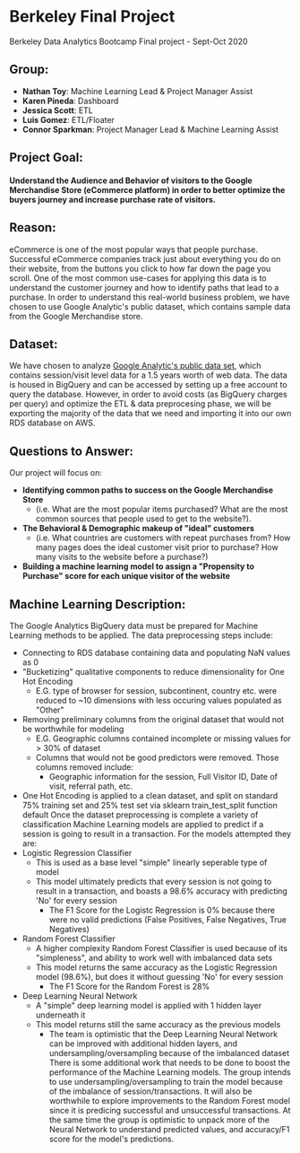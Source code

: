 # Berkeley Final Project
Berkeley Data Analytics Bootcamp Final project - Sept-Oct 2020

## Group:
- **Nathan Toy**: Machine Learning Lead & Project Manager Assist
- **Karen Pineda**: Dashboard
- **Jessica Scott**: ETL
- **Luis Gomez**: ETL/Floater
- **Connor Sparkman**: Project Manager Lead & Machine Learning Assist

## Project Goal:
 #### Understand the Audience and Behavior of visitors to the Google Merchandise Store (eCommerce platform) in order to better optimize the buyers journey and increase purchase rate of visitors.

## Reason:
eCommerce is one of the most popular ways that people purchase. Successful eCommerce companies track just about everything you do on their website, from the buttons you click to how far down the page you scroll. One of the most common use-cases for applying this data is to understand the customer journey and how to identify paths that lead to a purchase. 
In order to understand this real-world business problem, we have chosen to use Google Analytic's public dataset, which contains sample data from the Google Merchandise store.

## Dataset:
We have chosen to analyze [Google Analytic's public data set](https://support.google.com/analytics/answer/7586738?hl=en), which contains session/visit level data for a 1.5 years worth of web data. The data is housed in BigQuery and can be accessed by setting up a free account to query the database.
However, in order to avoid costs (as BigQuery charges per query) and optimize the ETL & data preprocesing phase, we will be exporting the majority of the data that we need and importing it into our own RDS database on AWS.

## Questions to Answer:
Our project will focus on:
- **Identifying common paths to success on the Google Merchandise Store**
  - (i.e. What are the most popular items purchased? What are the most common sources that people used to get to the website?). 
- **The Behavioral & Demographic makeup of "ideal" customers**
  - (i.e. What countries are customers with repeat purchases from? How many pages does the ideal customer visit prior to purchase? How many visits to the website before a purchase?)
- **Building a machine learning model to assign a "Propensity to Purchase" score for each unique visitor of the website**

## Machine Learning Description:
The Google Analytics BigQuery data must be prepared for Machine Learning methods to be applied. The data preprocessing steps include:
 - Connecting to RDS database containing data and populating NaN values as 0
 - "Bucketizing" qualitative components to reduce dimensionality for One Hot Encoding
   - E.G. type of browser for session, subcontinent, country etc. were reduced to ~10 dimensions with less occuring values populated as "Other"
 - Removing preliminary columns from the original dataset that would not be worthwhile for modeling
   - E.G. Geographic columns contained incomplete or missing values for > 30% of dataset 
   - Columns that would not be good predictors were removed. Those columns removed include:
     - Geographic information for the session, Full Visitor ID, Date of visit, referral path, etc.  
 - One Hot Encoding is applied to a clean dataset, and split on standard 75% training set and 25% test set via sklearn train_test_split function default
Once the dataset preprocessing is complete a variety of classification Machine Learning models are applied to predict if a session is going to result in a transaction. For the models attempted they are:
 - Logistic Regression Classifier
   - This is used as a base level "simple" linearly seperable type of model
   - This model ultimately predicts that every session is not going to result in a transaction, and boasts a 98.6% accuracy with predicting 'No' for every session
     - The F1 Score for the Logistc Regression is 0% because there were no valid predictions (False Positives, False Negatives, True Negatives) 
 - Random Forest Classifier
   - A higher complexity Random Forest Classifier is used because of its "simpleness", and ability to work well with imbalanced data sets
   - This model returns the same accuracy as the Logistic Regression model (98.6%), but does it without guessing 'No' for every session
     - The F1 Score for the Random Forest is 28%
 - Deep Learning Neural Network
   - A "simple" deep learning model is applied with 1 hidden layer underneath it
   - This model returns still the same accuracy as the previous models
     - The team is optimistic that the Deep Learning Neural Network can be improved with additional hidden layers, and undersampling/oversampling because of the imbalanced dataset
There is some additional work that needs to be done to boost the performance of the Machine Learning models. The group intends to use undersampling/oversampling to train the model because of the imbalance of session/transactions. It will also be worthwhile to explore improvements to the Random Forest model since it is predicing successful and unsuccessful transactions. At the same time the group is optimistic to unpack more of the Neural Network to understand predicted values, and accuracy/F1 score for the model's predictions.  
  
 
  
